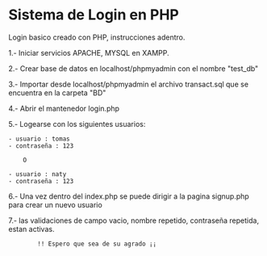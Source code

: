 # Sistema de Login en PHP
Login basico creado con PHP, instrucciones adentro.

1.- Iniciar servicios APACHE, MYSQL en XAMPP.

2.- Crear base de datos en localhost/phpmyadmin con el nombre "test_db"

3.- Importar desde localhost/phpmyadmin el archivo transact.sql que se encuentra en la carpeta "BD"

4.- Abrir el mantenedor login.php 

5.- Logearse con los siguientes usuarios:

	- usuario : tomas
	- contraseña : 123

		O
	
	- usuario : naty
	- contraseña : 123

6.- Una vez dentro del index.php se puede dirigir a la pagina signup.php para crear un nuevo usuario

7.- las validaciones de campo vacio, nombre repetido, contraseña repetida, estan activas.

			!! Espero que sea de su agrado ¡¡
